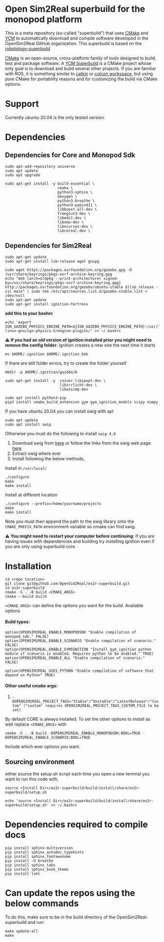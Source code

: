 # Open Sim2Real superbuild for the monopod platform

This is a meta repository (so-called "superbuild") that uses [CMake](https://cmake.org/) and [YCM](https://github.com/robotology/ycm) to automatically
download and compile software developed in the OpenSim2Real GitHub organization. This superbuild is based on the [robotology-superbuild](https://github.com/robotology/robotology-superbuild)

[CMake](https://cmake.org/) is an open-source, cross-platform family of tools designed to build, test and package software.
A [YCM Superbuild](http://robotology.github.io/ycm/gh-pages/git-master/index.html#superbuild) is a CMake project whose only goal is to download and build several other projects.
If you are familiar with ROS, it is something similar to [catkin](http://wiki.ros.org/catkin/workspaces) or [colcon workspace](https://colcon.readthedocs.io/en/released/user/quick-start.html), but using pure CMake for portability reasons and for customizing the build via CMake options.

<!-- Furthermore, the `robotology-superbuild` also contains some infrastructure to build **binaries** of the contained projects for some platforms.
You can read more about the superbuild concept in [YCM documentation](http://robotology.github.io/ycm/gh-pages/latest/index.html) or in the [related IRC paper](http://lornat75.github.io/papers/2018/domenichelli-irc.pdf). -->
# Support
Currently ubuntu 20.04 is the only tested version.

# Dependencies

## Dependencies for Core and Monopod Sdk

```
sudo apt-add-repository universe
sudo apt update
sudo apt upgrade
```

```
sudo apt-get install -y build-essential \
                        cmake \
                        python3-sphinx \
                        doxygen \
                        python3-breathe \
                        python3-pybind11 \
                        libboost-all-dev \
                        freeglut3-dev \
                        libedit-dev \
                        libxmu-dev \
                        libncurses-dev \
                        libcereal-dev \
```

## Dependencies for Sim2Real

```
sudo apt-get update
sudo apt-get install lsb-release wget gnupg
```

```
sudo wget https://packages.osrfoundation.org/gazebo.gpg -O /usr/share/keyrings/pkgs-osrf-archive-keyring.gpg
echo "deb [arch=$(dpkg --print-architecture) signed-by=/usr/share/keyrings/pkgs-osrf-archive-keyring.gpg] http://packages.osrfoundation.org/gazebo/ubuntu-stable $(lsb_release -cs) main" | sudo tee /etc/apt/sources.list.d/gazebo-stable.list > /dev/null
sudo apt-get update
sudo apt-get install ignition-fortress
```

**add this to your bashrc**

```
echo 'export IGN_GAZEBO_PHYSICS_ENGINE_PATH=${IGN_GAZEBO_PHYSICS_ENGINE_PATH}:/usr/lib/x86_64-linux-gnu/ign-physics-5/engine-plugins/' >> ~/.bashrc
```

:warning: **If you had an old version of ignition installed prior you might need to remove the config folder**: Ignition creates a new one the next time it starts
```
mv $HOME/.ignition $HOME/.ignition_bak
```
If there are still folder errors, try to create the folder yourself
```
mkdir -p $HOME/.ignition/gazebo/6
```

```
sudo apt-get install -y  coinor-libipopt-dev \
                         libirrlicht-dev \
                         libassimp-dev
```

```
sudo apt install python3-pip
pip3 install cmake_build_extension gym gym_ignition_models scipy numpy
```

If you have ubuntu 20.04 you can install swig with apt
```
sudo apt update
sudo apt install swig
```

Otherwise you must do the following to install `swig 4.0`
1. Download swig from [here](https://sourceforge.net/projects/swig/files/swigwin/swigwin-4.0.2/swigwin-4.0.2.zip/download?use_mirror=newcontinuum) or follow the links from the swig web page [here](http://www.swig.org/download.html)
2. Extract swig where ever
3. Install following the below methods,

Install in `/usr/local/`
```
./configure
make
make install
```

Install at different location
```
./configure --prefix=/home/yourname/projects
make
make install
```
Note you must then append the path to the swig library onto the `CMAKE_PREFIX_PATH` environment variable so cmake can find swig.

:warning: **You might need to restart your computer before continuing**: If you are having issues with dependencies and building try installing ignition even if you are only using superbuild core.

# Installation

```
cd <repo location>
git clone git@github.com:OpenSim2Real/os2r-superbuild.git
cd os2r-superbuild
cmake -S . -B build <CMAKE_ARGS>
cmake --build build
```

`<CMAKE_ARGS>` can define the options you want for the build. Available options

#### Build types:

```
option(OPENSIM2REAL_ENABLE_MONOPODSDK "Enable compilation of monopod_sdk." FALSE)
option(OPENSIM2REAL_ENABLE_SCENARIO "Enable compilation of scenario." FALSE)
option(OPENSIM2REAL_ENABLE_GYMIGNITION "Install gym_ignition python module if scenario is enabled. Requires python to be enabled." TRUE)
option(OPENSIM2REAL_ENABLE_ALL "Enable compilation of scenario." FALSE)

option(OPENSIM2REAL_USES_PYTHON "Enable compilation of software that depend on Python" TRUE)
```
#### Other useful cmake args:

1. `-DOPENSIM2REAL_PROJECT_TAGS="Stable"/"Unstable"/"LatestRelease"/"Custom" ("custom" requires OPENSIM2REAL_PROJECT_TAGS_CUSTOM_FILE to be set)`

By default CORE is always installed. To set the other options to install as well replace `<CMAKE_ARGS>` with
```
cmake -S . -B build -DOPENSIM2REAL_ENABLE_MONOPODSDK:BOOL=TRUE -DOPENSIM2REAL_ENABLE_SCENARIO:BOOL=TRUE
```

Include which ever options you want.

## Sourcing environment

either source the setup.sh script each time you open a new termnal you want to run this code with,
```
source <Install Dir>/os2r-superbuild/build/install/share/os2r-superbuild/setup.sh
```

```
echo 'source <Install Dir>/os2r-superbuild/build/install/share/os2r-superbuild/setup.sh' >> ~/.bashrc
```


# Dependencies required to compile docs

```
pip install sphinx-multiversion
pip install sphinx_autodoc_typehints
pip install sphinx_fontawesome
pip install -U breathe
pip install sphinx_tabs
pip install sphinx_book_theme
pip install lxml
```

# Can update the repos using the below commands

To do this, make sure to be in the build directory of the OpenSim2Real-superbuild and run:
```
make update-all
make
```
